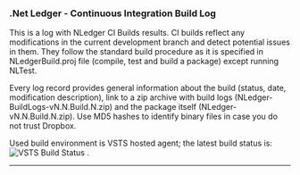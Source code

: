 ### .Net Ledger - Continuous Integration Build Log

This is a log with NLedger CI Builds results. CI builds reflect
any modifications in the current development branch and detect
potential issues in them. They follow the standard build
procedure as it is specified in NLedgerBuild.proj file (compile,
test and build a package) except running NLTest.
 
Every log record provides general information about the build
(status, date, modification description), link to a zip archive
with build logs (NLedger-BuildLogs-vN.N.Build.N.zip) and
the package itself (NLedger-vN.N.Build.N.zip). Use MD5 hashes
to identify binary files in case you do not trust Dropbox.

Used build environment is VSTS hosted agent; 
the latest build status is: 
![](https://dmerzlyakov.visualstudio.com/_apis/public/build/definitions/5e81c02d-7559-4eb0-b8ee-27cef0804dd0/1/badge "VSTS Build Status")
.


***
